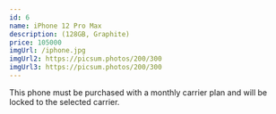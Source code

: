 ```yaml
---
id: 6
name: iPhone 12 Pro Max
description: (128GB, Graphite)
price: 105000
imgUrl: /iphone.jpg
imgUrl2: https://picsum.photos/200/300
imgUrl3: https://picsum.photos/200/300
---
```


This phone must be purchased with a monthly carrier plan and will be locked to the selected carrier.
